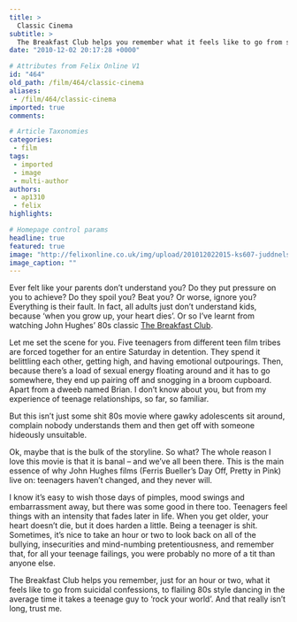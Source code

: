 ```yaml
---
title: >
  Classic Cinema
subtitle: >
  The Breakfast Club helps you remember what it feels like to go from suicidal confessions, to flailing 80s style dancing in the average time it takes a teenage guy to ‘rock your world’. And that really isn’t long, trust me
date: "2010-12-02 20:17:28 +0000"

# Attributes from Felix Online V1
id: "464"
old_path: /film/464/classic-cinema
aliases:
 - /film/464/classic-cinema
imported: true
comments:

# Article Taxonomies
categories:
 - film
tags:
 - imported
 - image
 - multi-author
authors:
 - ap1310
 - felix
highlights:

# Homepage control params
headline: true
featured: true
image: "http://felixonline.co.uk/img/upload/201012022015-ks607-juddnels.jpg"
image_caption: ""
---
```


Ever felt like your parents don’t understand you? Do they put pressure on you to achieve? Do they spoil you? Beat you? Or worse, ignore you? Everything is their fault. In fact, all adults just don’t understand kids, because ‘when you grow up, your heart dies’. Or so I’ve learnt from watching John Hughes’ 80s classic [The Breakfast Club](http://www.imdb.com/title/tt0088847/).

Let me set the scene for you. Five teenagers from different teen film tribes are forced together for an entire Saturday in detention. They spend it belittling each other, getting high, and having emotional outpourings. Then, because there’s a load of sexual energy floating around and it has to go somewhere, they end up pairing off and snogging in a broom cupboard. Apart from a dweeb named Brian. I don’t know about you, but from my experience of teenage relationships, so far, so familiar.

But this isn’t just some shit 80s movie where gawky adolescents sit around, complain nobody understands them and then get off with someone hideously unsuitable.

Ok, maybe that is the bulk of the storyline. So what? The whole reason I love this movie is that it is banal – and we’ve all been there. This is the main essence of why John Hughes films (Ferris Bueller’s Day Off, Pretty in Pink) live on: teenagers haven’t changed, and they never will.

I know it’s easy to wish those days of pimples, mood swings and embarrassment away, but there was some good in there too. Teenagers feel things with an intensity that fades later in life. When you get older, your heart doesn’t die, but it does harden a little. Being a teenager is shit. Sometimes, it’s nice to take an hour or two to look back on all of the bullying, insecurities and mind-numbing pretentiousness, and remember that, for all your teenage failings, you were probably no more of a tit than anyone else.

The Breakfast Club helps you remember, just for an hour or two, what it feels like to go from suicidal confessions, to flailing 80s style dancing in the average time it takes a teenage guy to ‘rock your world’. And that really isn’t long, trust me.

